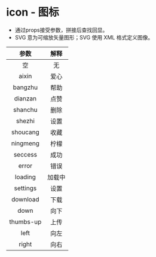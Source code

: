 # icon - 图标


* 通过props接受参数，拼接后查找回显。
* SVG 意为可缩放矢量图形；SVG 使用 XML 格式定义图像。

|   参数    |  解释  |
| :-------: | :----: |
|    空     |   无   |
|   aixin   |  爱心  |
|  bangzhu  |  帮助  |
|  dianzan  |  点赞  |
|  shanchu  |  删除  |
|  shezhi   |  设置  |
| shoucang  |  收藏  |
| ningmeng  |  柠檬  |
|  seccess  |  成功  |
|   error   |  错误  |
|  loading  | 加载中 |
| settings  |  设置  |
| download  |  下载  |
|   down    |  向下  |
| thumbs-up |  上传  |
|   left    |  向左  |
|   right   |  向右  |





